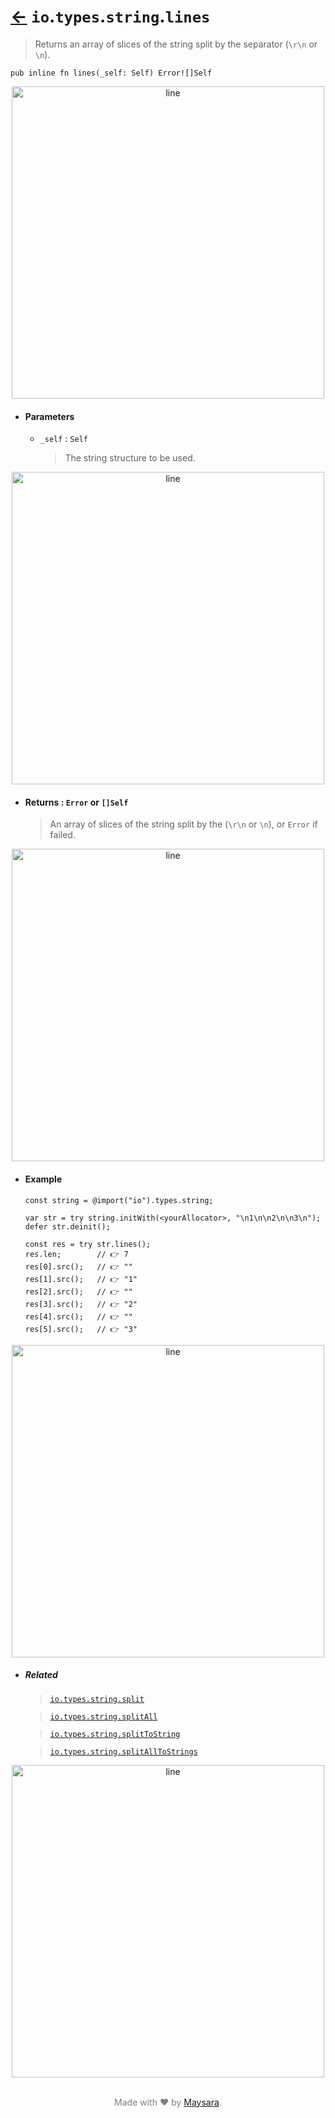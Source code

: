 # [←](../readme.md) `io`.`types`.`string`.`lines`

> Returns an array of slices of the string split by the separator (`\r\n` or `\n`).

```zig
pub inline fn lines(_self: Self) Error![]Self
```

<div align="center">
<img src="https://raw.githubusercontent.com/Super-ZIG/io/refs/heads/main/docs/dist/img/md/line.png" alt="line" style="width:500px;"/>
</div>

- #### Parameters

    - `_self` : `Self`

        > The string structure to be used.

<div align="center">
<img src="https://raw.githubusercontent.com/Super-ZIG/io/refs/heads/main/docs/dist/img/md/line.png" alt="line" style="width:500px;"/>
</div>

- #### Returns : `Error` or `[]Self`

    > An array of slices of the string split by the (`\r\n` or `\n`), or `Error` if failed.

<div align="center">
<img src="https://raw.githubusercontent.com/Super-ZIG/io/refs/heads/main/docs/dist/img/md/line.png" alt="line" style="width:500px;"/>
</div>

- #### Example


    ```zig
    const string = @import("io").types.string;
    ```

    ```zig
    var str = try string.initWith(<yourAllocator>, "\n1\n\n2\n\n3\n");
    defer str.deinit();

    const res = try str.lines();
    res.len;        // 👉 7
    res[0].src();   // 👉 ""
    res[1].src();   // 👉 "1"
    res[2].src();   // 👉 ""
    res[3].src();   // 👉 "2"
    res[4].src();   // 👉 ""
    res[5].src();   // 👉 "3"
    ```

<div align="center">
<img src="https://raw.githubusercontent.com/Super-ZIG/io/refs/heads/main/docs/dist/img/md/line.png" alt="line" style="width:500px;"/>
</div>

- ##### Related

  > [`io.types.string.split`](./split.md)

  > [`io.types.string.splitAll`](./splitAll.md)

  > [`io.types.string.splitToString`](./splitToString.md)

  > [`io.types.string.splitAllToStrings`](./splitAllToStrings.md)

<div align="center">
<img src="https://raw.githubusercontent.com/Super-ZIG/io/refs/heads/main/docs/dist/img/md/line.png" alt="line" style="width:500px;"/>
</div>

<p align="center" style="color:grey;"><br />Made with ❤️ by <a href="http://github.com/maysara-elshewehy" target="blank">Maysara</a>.</p>
